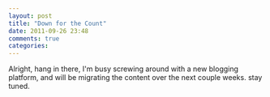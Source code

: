 ```yaml
---
layout: post
title: "Down for the Count"
date: 2011-09-26 23:48
comments: true
categories: 
---
```


Alright, hang in there, I'm busy screwing around with a new blogging platform, and will be migrating the content over the next couple weeks. stay tuned.
